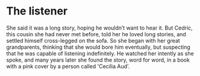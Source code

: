 The listener============



She said it was a long story, hoping he wouldn’t want to hear it. But Cedric, this cousin she had never met before, told her he loved long stories, and settled himself cross-legged on the sofa. So she began with her great grandparents, thinking that she would bore him eventually, but suspecting that he was capable of listening indefinitely. He watched her intently as she spoke, and many years later she found the story, word for word, in a book with a pink cover by a person called 'Cecilia Aud'.